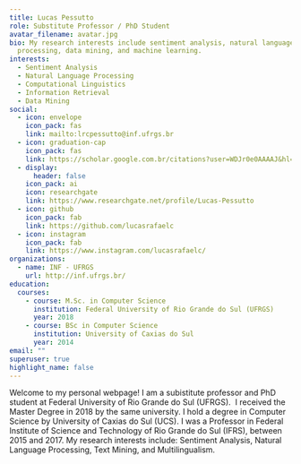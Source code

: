 ```yaml
---
title: Lucas Pessutto
role: Substitute Professor / PhD Student
avatar_filename: avatar.jpg
bio: My research interests include sentiment analysis, natural language
  processing, data mining, and machine learning.
interests:
  - Sentiment Analysis
  - Natural Language Processing
  - Computational Linguistics
  - Information Retrieval
  - Data Mining
social:
  - icon: envelope
    icon_pack: fas
    link: mailto:lrcpessutto@inf.ufrgs.br
  - icon: graduation-cap
    icon_pack: fas
    link: https://scholar.google.com.br/citations?user=WDJr0e0AAAAJ&hl=pt-BR
  - display:
      header: false
    icon_pack: ai
    icon: researchgate
    link: https://www.researchgate.net/profile/Lucas-Pessutto
  - icon: github
    icon_pack: fab
    link: https://github.com/lucasrafaelc
  - icon: instagram
    icon_pack: fab
    link: https://www.instagram.com/lucasrafaelc/
organizations:
  - name: INF - UFRGS
    url: http://inf.ufrgs.br/
education:
  courses:
    - course: M.Sc. in Computer Science
      institution: Federal University of Rio Grande do Sul (UFRGS)
      year: 2018
    - course: BSc in Computer Science
      institution: University of Caxias do Sul
      year: 2014
email: ""
superuser: true
highlight_name: false
---
```

Welcome to my personal webpage! I am a subistitute professor and PhD student at Federal University of Rio Grande do Sul (UFRGS).  I received the Master Degree in 2018 by the same university. I hold a degree in Computer Science by University of Caxias do Sul (UCS). I was a Professor in Federal Institute of Science and Technology of Rio Grande do Sul (IFRS), between 2015 and 2017. My research interests include: Sentiment Analysis, Natural Language Processing, Text Mining, and Multilingualism.